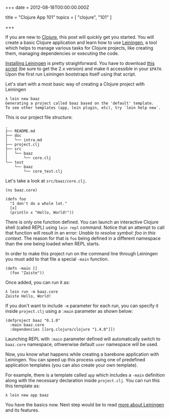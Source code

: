 
+++
date = 2012-08-18T00:00:00.000Z


title = "Clojure App 101"
topics = [ "clojure", "101" ]

+++

If you are new to [Clojure][1], this post will quickly get you started.  You will create a
basic Clojure application and learn how to use [Leiningen][2], a tool which helps
to manage various tasks for Clojure projects, like creating them, managing
dependencies or executing the code.

[Installing Leiningen][3] is pretty straighforward. You have to download [this script][4]
(be sure to get the 2.x version) and make it accessible in your `$PATH`. Upon
the first run Leiningen bootstraps itself using that script.

Let's start with a most basic way of creating a Clojure project with Leiningen

```
λ lein new baaz
Generating a project called baaz based on the 'default' template.
To see other templates (app, lein plugin, etc), try `lein help new`.
```

This is our project file structure:

```
.
├── README.md
├── doc
│   └── intro.md
├── project.clj
├── src
│   └── baaz
│       └── core.clj
└── test
    └── baaz
        └── core_test.clj
```


Let's take a look at `src/baaz/core.clj`.

```
(ns baaz.core)

(defn foo
  "I don't do a whole lot."
  [x]
  (println x "Hello, World!"))
```

There is only one function defined. You can launch an interactive Clojure shell
(called REPL) using `lein repl` command. Notice that an attempt to call that
function will result in an error: *Unable to resolve symbol: foo in this context*.
The reason for that is `foo` being defined in a different namespace than the one being
loaded when REPL starts.

In order to make this project run on the command line through
Leiningen you must add to that file a special `-main` function.

```
(defn -main []
  (foo "Zaiste"))
```

Once added, you can run it as:

```
λ lein run -m baaz.core
Zaiste Hello, World!
```

If you don't want to include `-m` parameter for each run, you can
specify it inside `project.clj` using a `:main` parameter as shown below:

```
(defproject baaz "0.1.0"
  :main baaz.core
  :dependencies [[org.clojure/clojure "1.4.0"]])
```

Launching REPL with `:main` parameter defined will automatically switch to
`baaz.core` namespace, othwerwise default `user` namespace will be used.

Now, you know what happens while creating a barebone application with Leiningen.
You can speed up this process using one of predefined application templates
(you can also create your own template).

For example, there is a template called `app` which includes a `-main` definition
along with the necessary declaration inside `project.clj`. You can run this this
template as:

```
λ lein new app baaz
```

You have the basics now. Next step would be to read [more about Leiningen][5]
and its features.

[1]: http://clojure.org
[2]: http://github.com/technomancy/leiningen
[3]: https://github.com/technomancy/leiningen#installation
[4]: https://raw.github.com/technomancy/leiningen/preview/bin/lein
[5]: http://github.com/technomancy/leiningen/blob/master/doc/TUTORIAL.md

